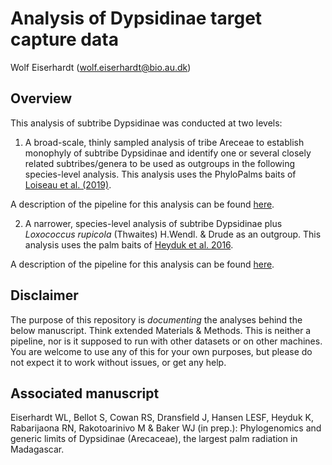 # Analysis of Dypsidinae target capture data

Wolf Eiserhardt (wolf.eiserhardt@bio.au.dk)

## Overview

This analysis of subtribe Dypsidinae was conducted at two levels:

1) A broad-scale, thinly sampled analysis of tribe Areceae to establish monophyly of subtribe Dypsidinae and identify one or several closely related subtribes/genera to be used as outgroups in the following species-level analysis. This analysis uses the PhyloPalms baits of [Loiseau et al. (2019)](https://www.frontiersin.org/articles/10.3389/fpls.2019.00864/full). 

A description of the pipeline for this analysis can be found [here](documentation/subtribes.md).

2) A narrower, species-level analysis of subtribe Dypsidinae plus _Loxococcus rupicola_ (Thwaites) H.Wendl. & Drude as an outgroup. This analysis uses the palm baits of [Heyduk et al. 2016](https://academic.oup.com/biolinnean/article/117/1/106/2440259).

A description of the pipeline for this analysis can be found [here](documentation/species.md).

## Disclaimer 

The purpose of this repository is _documenting_ the analyses behind the below manuscript. Think extended Materials & Methods. This is neither a pipeline, nor is it supposed to run with other datasets or on other machines. You are welcome to use any of this for your own purposes, but please do not expect it to work without issues, or get any help. 

## Associated manuscript

Eiserhardt WL, Bellot S, Cowan RS, Dransfield J, Hansen LESF, Heyduk K, Rabarijaona RN, Rakotoarinivo M & Baker WJ (in prep.): Phylogenomics and generic limits of Dypsidinae (Arecaceae), the largest palm radiation in Madagascar. 












 


